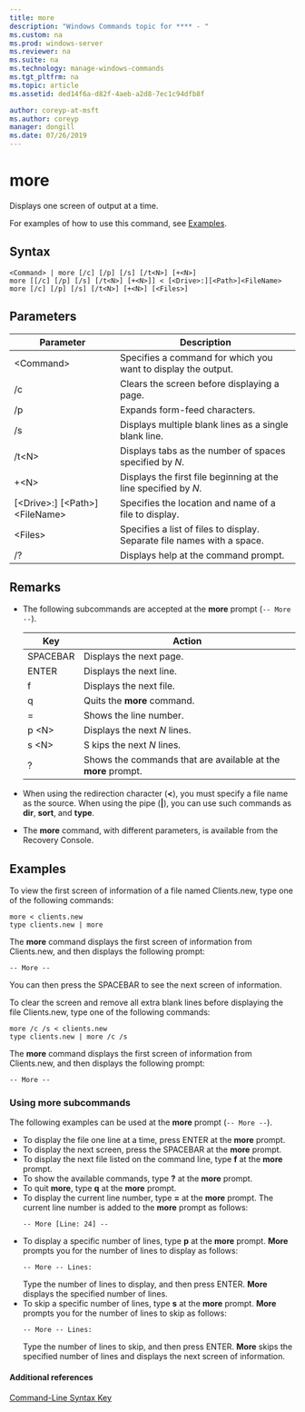 ```yaml
---
title: more
description: "Windows Commands topic for **** - "
ms.custom: na
ms.prod: windows-server
ms.reviewer: na
ms.suite: na
ms.technology: manage-windows-commands
ms.tgt_pltfrm: na
ms.topic: article
ms.assetid: ded14f6a-d82f-4aeb-a2d8-7ec1c94dfb8f

author: coreyp-at-msft
ms.author: coreyp
manager: dongill
ms.date: 07/26/2019
---
```


# more



Displays one screen of output at a time.

For examples of how to use this command, see [Examples](#BKMK_examples).

## Syntax

```
<Command> | more [/c] [/p] [/s] [/t<N>] [+<N>]
more [[/c] [/p] [/s] [/t<N>] [+<N>]] < [<Drive>:][<Path>]<FileName>
more [/c] [/p] [/s] [/t<N>] [+<N>] [<Files>]
```

## Parameters

|           Parameter            |                               Description                               |
|--------------------------------|-------------------------------------------------------------------------|
|           \<Command>           |      Specifies a command for which you want to display the output.      |
|               /c               |               Clears the screen before displaying a page.               |
|               /p               |                      Expands form-feed characters.                      |
|               /s               |          Displays multiple blank lines as a single blank line.          |
|             /t\<N>             |         Displays tabs as the number of spaces specified by *N*.         |
|             +\<N>              |     Displays the first file beginning at the line specified by *N*.     |
| [\<Drive>:] [\<Path>]\<FileName> |          Specifies the location and name of a file to display.          |
|            \<Files>            | Specifies a list of files to display. Separate file names with a space. |
|               /?               |                  Displays help at the command prompt.                   |

## Remarks

-   The following subcommands are accepted at the **more** prompt (`-- More --`). 

    | Key | Action |
    | --- | ------ |
    | SPACEBAR | Displays the next page. |
    | ENTER | Displays the next line. |
    | f | Displays the next file. |
    | q | Quits the **more** command. |
    | = | Shows the line number. |
    | p \<N> | Displays the next *N* lines. |
    | s \<N> |S kips the next *N* lines. |
    | ? | Shows the commands that are available at the **more** prompt.| 
    
-   When using the redirection character (**<**), you must specify a file name as the source. When using the pipe (**\|**), you can use such commands as **dir**, **sort**, and **type**.
-   The **more** command, with different parameters, is available from the Recovery Console.

## <a name="BKMK_examples"></a>Examples

To view the first screen of information of a file named Clients.new, type one of the following commands:
```
more < clients.new
type clients.new | more
```
The **more** command displays the first screen of information from Clients.new, and then displays the following prompt:
```
-- More --
```
You can then press the SPACEBAR to see the next screen of information.

To clear the screen and remove all extra blank lines before displaying the file Clients.new, type one of the following commands:
```
more /c /s < clients.new
type clients.new | more /c /s
```
The **more** command displays the first screen of information from Clients.new, and then displays the following prompt:
```
-- More --
```

### Using more subcommands

The following examples can be used at the **more** prompt (`-- More --`).
- To display the file one line at a time, press ENTER at the **more** prompt.
- To display the next screen, press the SPACEBAR at the **more** prompt.
- To display the next file listed on the command line, type **f** at the **more** prompt.
- To show the available commands, type **?** at the **more** prompt.
- To quit **more**, type **q** at the **more** prompt.
- To display the current line number, type **=** at the **more** prompt. The current line number is added to the **more** prompt as follows:  
  ```
  -- More [Line: 24] --
  ```  
- To display a specific number of lines, type **p** at the **more** prompt. **More** prompts you for the number of lines to display as follows:  
  ```
  -- More -- Lines:
  ```  
  Type the number of lines to display, and then press ENTER. **More** displays the specified number of lines.
- To skip a specific number of lines, type **s** at the **more** prompt. **More** prompts you for the number of lines to skip as follows:  
  ```
  -- More -- Lines:
  ```  
  Type the number of lines to skip, and then press ENTER. **More** skips the specified number of lines and displays the next screen of information.

#### Additional references

[Command-Line Syntax Key](command-line-syntax-key.md)
